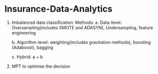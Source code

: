 # Insurance-Data-Analytics

1. Imbalanced data classification:
   Methods:
   a. Data-level: Oversampling(includes SMOTE and ADASYN), Undersampling, feature engineering
   
   b. Algorithm-level: weighting(includes gravitation methods), boosting (Adaboost), bagging
   
   c. Hybrid: a + b

3. MPT to optimise the decision
